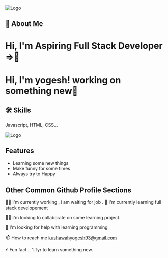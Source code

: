 
![Logo](https://img.freepik.com/premium-vector/welcome-banner-word-white-background-colorful-rainbow-sign-label-design-wallpaper-vector-illustration_87543-10859.jpg?w=2000)

## 🚀 About Me

# Hi, I'm Aspiring Full Stack Developer =>👋

# Hi, I'm yogesh!  working on something new👋


## 🛠 Skills
Javascript, HTML, CSS...


![Logo](https://media.istockphoto.com/illustrations/meters-illustration-id683509400?k=20&m=683509400&s=612x612&w=0&h=--pfVwtMpaBwysJ6Ukyir1HyfE-lBnnTyPPEwcJVmrs=)

## Features

- Learning some new things
- Make funny for some times
- Always try to Happy




## Other Common Github Profile Sections
👩‍💻 I'm currently working , i am waiting for job .
🧠 I'm currently learning full stack developement

👯‍♀️ I'm looking to collaborate on some learning project.

🤔 I'm looking for help with learning programming


📫 How to reach me kushawahyogesh93@gmail.com


⚡️ Fun fact...
1.Tyr to learn something new. 


